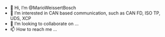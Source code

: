 - 👋 Hi, I’m @MarioWeissertBosch
- 👀 I’m interested in CAN based communication, such as CAN FD, ISO TP, UDS, XCP
- 💞️ I’m looking to collaborate on ...
- 📫 How to reach me ...

<!---
MarioWeissertBosch/MarioWeissertBosch is a ✨ special ✨ repository because its `README.md` (this file) appears on your GitHub profile.
You can click the Preview link to take a look at your changes.
--->
